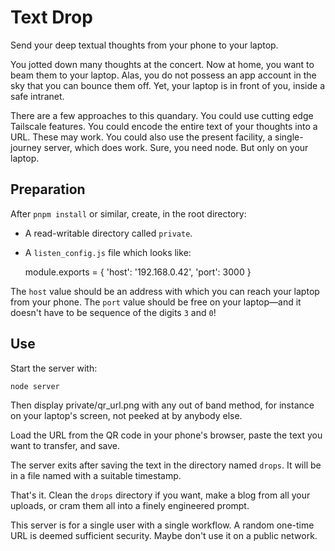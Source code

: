 # Text Drop

Send your deep textual thoughts from your phone to your laptop. 

You jotted down many thoughts at the concert. Now at home, you want to beam them to your laptop. Alas, you do not possess an app account in the sky that you can bounce them off. Yet, your laptop is in front of you, inside a safe intranet.

There are a few approaches to this quandary. You could use cutting edge Tailscale features. You could encode the entire text of your thoughts into a URL. These may work. You could also use the present facility, a single-journey server, which does work. Sure, you need node. But only on your laptop.

## Preparation

After `pnpm install` or similar, create, in the root directory:

- A read-writable directory called `private`.
- A `listen_config.js` file which looks like:

	module.exports = {
		'host': '192.168.0.42',
		'port': 3000
	}

The `host` value should be an address with which you can reach your laptop from your phone. The `port` value should be free on your laptop—and it doesn't have to be sequence of the digits `3` and `0`!

## Use

Start the server with:

	node server

Then display private/qr_url.png with any out of band method, for instance on your laptop's screen, not peeked at by anybody else.

Load the URL from the QR code in your phone's browser, paste the text you want to transfer, and save.

The server exits after saving the text in the directory named `drops`. It will be in a file named with a suitable timestamp.

That's it. Clean the `drops` directory if you want, make a blog from all your uploads, or cram them all into a finely engineered prompt.

This server is for a single user with a single workflow. A random one-time URL is deemed sufficient security. Maybe don't use it on a public network.
